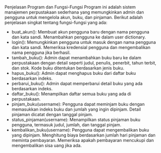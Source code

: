 Penjelasan Program dan Fungsi-Fungsi
Program ini adalah sistem manajemen perpustakaan sederhana yang memungkinkan admin dan pengguna untuk mengelola akun, buku, dan pinjaman. Berikut adalah penjelasan singkat tentang fungsi-fungsi yang ada:

- buat_akun(): Membuat akun pengguna baru dengan nama pengguna dan kata sandi. Menambahkan pengguna ke dalam user dictionary.
- login(): Memungkinkan pengguna untuk masuk dengan nama pengguna dan kata sandi. Memeriksa kredensial pengguna dan mengembalikan nama pengguna jika berhasil.
- tambah_buku(): Admin dapat menambahkan buku baru ke dalam perpustakaan dengan detail seperti judul, penulis, penerbit, tahun terbit, dan stok. Kode buku ditentukan berdasarkan jenis buku.
- hapus_buku(): Admin dapat menghapus buku dari daftar buku berdasarkan indeks.
- perbarui_buku(): Admin dapat memperbarui detail buku yang ada berdasarkan indeks.
- daftar_buku(): Menampilkan daftar semua buku yang ada di perpustakaan.
- pinjam_buku(username): Pengguna dapat meminjam buku dengan memasukkan indeks buku dan jumlah yang ingin dipinjam. Detail pinjaman dicatat dengan tanggal pinjam.
- status_pinjaman(username): Menampilkan status pinjaman buku pengguna, termasuk judul, jumlah, dan tanggal pinjam.
- kembalikan_buku(username): Pengguna dapat mengembalikan buku yang dipinjam. Menghitung biaya berdasarkan jumlah hari pinjaman dan meminta pembayaran. Memeriksa apakah pembayaran mencukupi dan mengembalikan    sisa uang jika ada.
